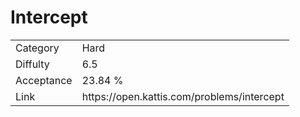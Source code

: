 # Intercept

<table>
    <tr>
        <td>Category</td>
        <td>Hard</td>
    </tr>
    <tr>
        <td>Diffulty</td>
        <td>6.5</td>
    </tr>
    <tr>
        <td>Acceptance</td>
        <td>23.84 %</td>
    </tr>
    <tr>
        <td>Link</td>
        <td>https://open.kattis.com/problems/intercept</td>
    </tr>
</table>